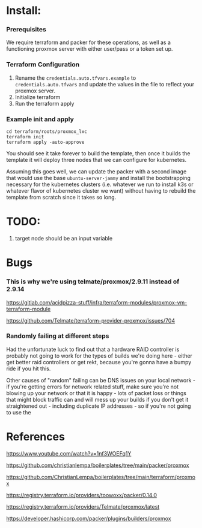 # Install:

### Prerequisites

We require terraform and packer for these operations, as well as a functioning proxmox server with either user/pass or a token set up.

### Terraform Configuration

1. Rename the `credentials.auto.tfvars.example` to `credentials.auto.tfvars` and update the values in the file to reflect your proxmox server.
2. Initialize terraform
3. Run the terraform apply

### Example init and apply

```
cd terraform/roots/proxmox_lxc
terraform init
terraform apply -auto-approve

```

You should see it take forever to build the template, then once it builds the template it will deploy three nodes that we can configure for kubernetes.

Assuming this goes well, we can update the packer with a second image that would use the base `ubuntu-server-jammy` and install the bootstrapping necessary for the kubernetes clusters (i.e. whatever we run to install k3s or whatever flavor of kubernetes cluster we want) without having to rebuild the template from scratch since it takes so long.

# TODO:

1. target node should be an input variable

# Bugs

### This is why we're using telmate/proxmox/2.9.11 instead of 2.9.14

https://gitlab.com/acidpizza-stuff/infra/terraform-modules/proxmox-vm-terraform-module

https://github.com/Telmate/terraform-provider-proxmox/issues/704

### Randomly failing at different steps

Had the unfortunate luck to find out that a hardware RAID controller is probably not going to work for the types of builds we're doing here - either get better raid controllers or get rekt, because you're gonna have a bumpy ride if you hit this.

Other causes of "random" failing can be DNS issues on your local network - if you're getting errors for network related stuff, make sure you're not blowing up your network or that it is happy - lots of packet loss or things that might block traffic can and will mess up your builds if you don't get it straightened out - including duplicate IP addresses - so if you're not going to use the

# References

https://www.youtube.com/watch?v=1nf3WOEFq1Y

https://github.com/christianlempa/boilerplates/tree/main/packer/proxmox

https://github.com/ChristianLempa/boilerplates/tree/main/terraform/proxmox

https://registry.terraform.io/providers/toowoxx/packer/0.14.0

https://registry.terraform.io/providers/Telmate/proxmox/latest

https://developer.hashicorp.com/packer/plugins/builders/proxmox
